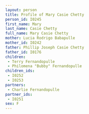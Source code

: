 ```yaml
---
layout: person
title: Profile of Mary Casie Chetty
person_id: I0245
first_name: Mary
last_name: Casie Chetty
full_name: Mary Casie Chetty
mother: Lucia Rodrigo Babapulle
mother_id: I0242
father: Phillip Joseph Casie Chetty
father_id: I0176
children:
 - Terry Fernandopulle
 - Philomena "Bubby" Fernandopulle
children_ids:
 - I0252
 - I0253
partners:
 - Charlie Fernandopulle
partner_ids:
 - I0251
sex: F
---
```


